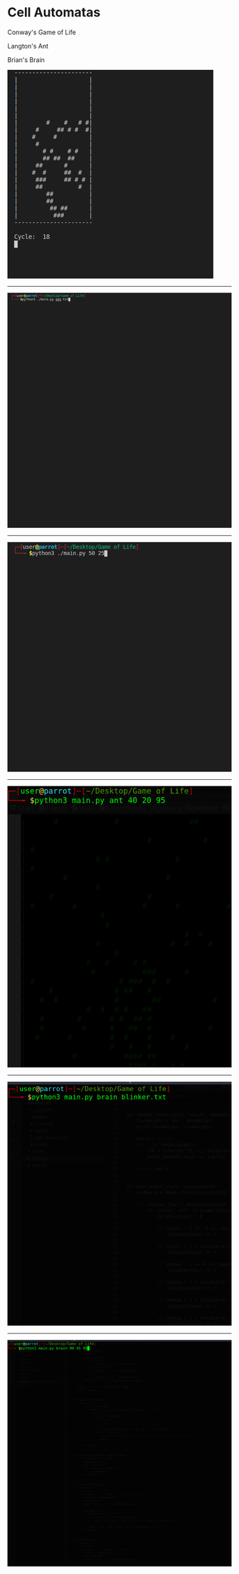 # Cell Automatas
Conway's Game of Life 

Langton's Ant

Brian's Brain

![conway-example-1](https://raw.githubusercontent.com/EanNewton/Game-of-Life/master/render/conway0.gif)

---

![conway-example-2](https://raw.githubusercontent.com/EanNewton/Game-of-Life/master/render/conway2.gif)

---

![conway-example-3](https://raw.githubusercontent.com/EanNewton/Game-of-Life/master/render/conway3.gif)

---

![langton-example-1](https://raw.githubusercontent.com/EanNewton/Game-of-Life/master/render/ant1.gif)

---

![brain-example-1](https://github.com/EanNewton/Game-of-Life/blob/master/render/brain0.gif)

---

![brain-example-2](https://github.com/EanNewton/Game-of-Life/blob/master/render/brain1.gif)

